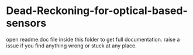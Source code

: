 # Dead-Reckoning-for-optical-based-sensors
open readme.doc file inside this folder to get full documentation.
raise a issue if you find anything wrong or stuck at any place.
